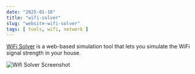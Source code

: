 ```yaml
---
date: "2025-01-10"
title: "wifi-solver"
slug: "website-wifi-solver"
tags: [ tools, wifi, network ]
---
```




[WiFi Solver][1] is a web-based simulation tool that lets you simulate the WiFi signal strength in your house.

![Wifi Solver Screenshot][2]



   [1]: https://github.com/visioncortex/vtracer
   [2]: https://static.wifi-solver.com/app_screenshot_white.png

